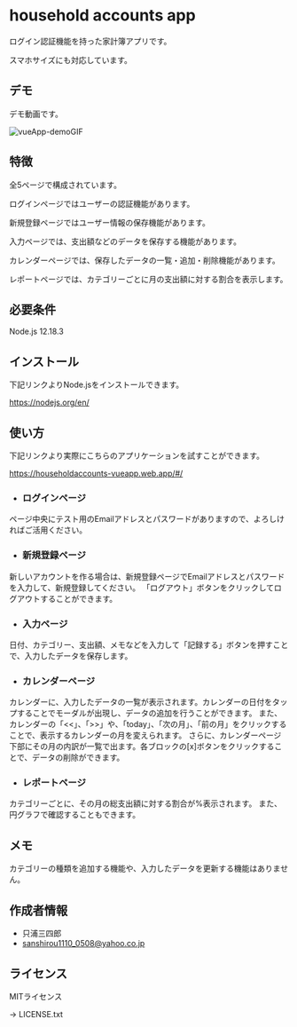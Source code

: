 # household accounts app

ログイン認証機能を持った家計簿アプリです。

スマホサイズにも対応しています。

## デモ

デモ動画です。

![vueApp-demoGIF](https://user-images.githubusercontent.com/66013439/100846756-402e2d80-34c2-11eb-85a2-87c222e66ecd.gif)

## 特徴

全5ページで構成されています。

ログインページではユーザーの認証機能があります。

新規登録ページではユーザー情報の保存機能があります。

入力ページでは、支出額などのデータを保存する機能があります。

カレンダーページでは、保存したデータの一覧・追加・削除機能があります。

レポートページでは、カテゴリーごとに月の支出額に対する割合を表示します。

## 必要条件

Node.js 12.18.3

## インストール

下記リンクよりNode.jsをインストールできます。

<https://nodejs.org/en/>

## 使い方

下記リンクより実際にこちらのアプリケーションを試すことができます。

<https://householdaccounts-vueapp.web.app/#/>

* ### ログインページ
ページ中央にテスト用のEmailアドレスとパスワードがありますので、よろしければご活用ください。

* ### 新規登録ページ
新しいアカウントを作る場合は、新規登録ページでEmailアドレスとパスワードを入力して、新規登録してください。
「ログアウト」ボタンをクリックしてログアウトすることができます。

* ### 入力ページ
日付、カテゴリー、支出額、メモなどを入力して「記録する」ボタンを押すことで、入力したデータを保存します。

* ### カレンダーページ
カレンダーに、入力したデータの一覧が表示されます。カレンダーの日付をタップすることでモーダルが出現し、データの追加を行うことができます。
また、カレンダーの「<<」、「>>」や、「today」、「次の月」、「前の月」をクリックすることで、表示するカレンダーの月を変えられます。
さらに、カレンダーページ下部にその月の内訳が一覧で出ます。各ブロックの[x]ボタンをクリックすることで、データの削除ができます。

* ### レポートページ
カテゴリーごとに、その月の総支出額に対する割合が%表示されます。
また、円グラフで確認することもできます。


## メモ

カテゴリーの種類を追加する機能や、入力したデータを更新する機能はありません。

## 作成者情報

* 只浦三四郎
* sanshirou1110_0508@yahoo.co.jp

## ライセンス
MITライセンス

→ LICENSE.txt
